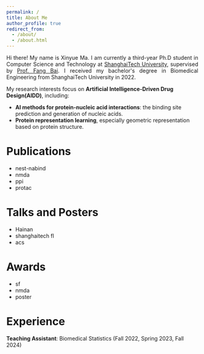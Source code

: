 ```yaml
---
permalink: /
title: About Me
author_profile: true
redirect_from: 
  - /about/
  - /about.html
---
```


<p align="justify">
Hi there! My name is Xinyue Ma. I am currently a third-year Ph.D student in Computer Science and Technology at <a href="https://www.shanghaitech.edu.cn/">ShanghaiTech University</a>, supervised by <a href="https://bailab.siais.shanghaitech.edu.cn/">Prof. Fang Bai</a>. I received my bachelor's degree in Biomedical Engineering from ShanghaiTech University in 2022. <br />

My research interests focus on <b>Artificial Intelligence-Driven Drug Design(AIDD)</b>, including:<br />
- <b>AI methods for protein-nucleic acid interactions</b>: the binding site prediction and generation of nucleic acids.<br />
- <b>Protein representation learning</b>, especially geometric representation based on protein structure.
</p>

Publications
======
- nest-nabind
- nmda
- ppi
- protac

Talks and Posters
======
- Hainan
- shanghaitech fl
- acs

Awards
======
- sf
- nmda
- poster

Experience
======
**Teaching Assistant**: Biomedical Statistics (Fall 2022, Spring 2023, Fall 2024)
